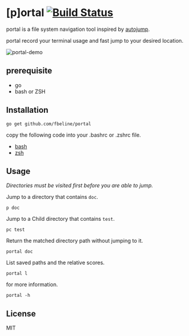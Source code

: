 # [p]ortal [![Build Status](https://travis-ci.org/fbeline/portal.svg?branch=master)](https://travis-ci.org/fbeline/portal)

portal is a file system navigation tool inspired by [autojump](https://github.com/wting/autojump).

portal record your terminal usage and fast jump to your desired location.

![portal-demo](https://user-images.githubusercontent.com/5730881/36635707-9abe098e-1998-11e8-970c-983e22e3289d.gif)

## prerequisite

- go
- bash or ZSH

## Installation

```
go get github.com/fbeline/portal
```
copy the following code into your .bashrc or .zshrc file.

- [bash](portal.sh)
- [zsh](portal.zsh)

## Usage

*Directories must be visited first before you are able to jump.*

Jump to a directory that contains `doc`.

```
p doc
```

Jump to a Child directory that contains `test`.

```
pc test
```

Return the matched directory path without jumping to it.

```
portal doc
```

List saved paths and the relative scores.

```
portal l
```

for more information.

```
portal -h
```

## License
MIT

